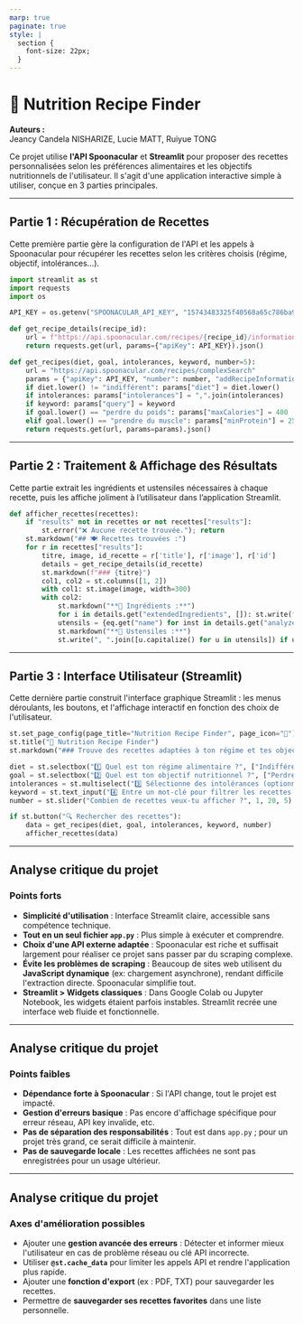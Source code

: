 ```yaml
---
marp: true
paginate: true
style: |
  section {
    font-size: 22px;
  }
---
```


# 🥗 Nutrition Recipe Finder

**Auteurs :**  
Jeancy Candela NISHARIZE, Lucie MATT, Ruiyue TONG


Ce projet utilise **l'API Spoonacular** et **Streamlit** pour proposer des recettes personnalisées selon les préférences alimentaires et les objectifs nutritionnels de l'utilisateur. Il s'agit d'une application interactive simple à utiliser, conçue en 3 parties principales.

---

##  Partie 1 : Récupération de Recettes 

Cette première partie gère la configuration de l'API et les appels à Spoonacular pour récupérer les recettes selon les critères choisis (régime, objectif, intolérances…).

```python
import streamlit as st
import requests
import os

API_KEY = os.getenv("SPOONACULAR_API_KEY", "15743483325f40568a65c786ba9d74bc")

def get_recipe_details(recipe_id):
    url = f"https://api.spoonacular.com/recipes/{recipe_id}/information"
    return requests.get(url, params={"apiKey": API_KEY}).json()

def get_recipes(diet, goal, intolerances, keyword, number=5):
    url = "https://api.spoonacular.com/recipes/complexSearch"
    params = {"apiKey": API_KEY, "number": number, "addRecipeInformation": True}
    if diet.lower() != "indifférent": params["diet"] = diet.lower()
    if intolerances: params["intolerances"] = ",".join(intolerances)
    if keyword: params["query"] = keyword
    if goal.lower() == "perdre du poids": params["maxCalories"] = 400
    elif goal.lower() == "prendre du muscle": params["minProtein"] = 25
    return requests.get(url, params=params).json()
```

---

## Partie 2 : Traitement & Affichage des Résultats 
Cette partie extrait les ingrédients et ustensiles nécessaires à chaque recette, puis les affiche joliment à l’utilisateur dans l’application Streamlit.


```python
def afficher_recettes(recettes):
    if "results" not in recettes or not recettes["results"]:
        st.error("❌ Aucune recette trouvée."); return
    st.markdown("## 🍽️ Recettes trouvées :")
    for r in recettes["results"]:
        titre, image, id_recette = r['title'], r['image'], r['id']
        details = get_recipe_details(id_recette)
        st.markdown(f"### {titre}")
        col1, col2 = st.columns([1, 2])
        with col1: st.image(image, width=300)
        with col2:
            st.markdown("**🧂 Ingrédients :**")
            for i in details.get("extendedIngredients", []): st.write(f"- {i['original']}")
            utensils = {eq.get("name") for inst in details.get("analyzedInstructions", []) for step in inst.get("steps", []) for eq in step.get("equipment", [])}
            st.markdown("**🔧 Ustensiles :**")
            st.write(", ".join([u.capitalize() for u in utensils]) if utensils else "Non spécifiés")
```

---

## Partie 3 : Interface Utilisateur (Streamlit)
Cette dernière partie construit l'interface graphique Streamlit : les menus déroulants, les boutons, et l'affichage interactif en fonction des choix de l'utilisateur.

```python
st.set_page_config(page_title="Nutrition Recipe Finder", page_icon="🥗")
st.title("🥗 Nutrition Recipe Finder")
st.markdown("### Trouve des recettes adaptées à ton régime et tes objectifs nutritionnels !")

diet = st.selectbox("1️⃣ Quel est ton régime alimentaire ?", ["Indifférent", "Végétarien", "Vegan"])
goal = st.selectbox("2️⃣ Quel est ton objectif nutritionnel ?", ["Perdre du poids", "Prendre du muscle"])
intolerances = st.multiselect("3️⃣ Sélectionne des intolérances (optionnel) :", ["Lactose", "Gluten", "Porc", "Sucre", "Arachide"])
keyword = st.text_input("4️⃣ Entre un mot-clé pour filtrer les recettes (ex: curry, soupe...)")
number = st.slider("Combien de recettes veux-tu afficher ?", 1, 20, 5)

if st.button("🔍 Rechercher des recettes"):
    data = get_recipes(diet, goal, intolerances, keyword, number)
    afficher_recettes(data)

```
---

##  Analyse critique du projet

### Points forts

- **Simplicité d'utilisation** : Interface Streamlit claire, accessible sans compétence technique.
- **Tout en un seul fichier `app.py`** : Plus simple à exécuter et comprendre.
- **Choix d'une API externe adaptée** : Spoonacular est riche et suffisait largement pour réaliser ce projet sans passer par du scraping complexe.
- **Évite les problèmes de scraping** : Beaucoup de sites web utilisent du **JavaScript dynamique** (ex: chargement asynchrone), rendant difficile l'extraction directe. Spoonacular simplifie tout.
- **Streamlit > Widgets classiques** : Dans Google Colab ou Jupyter Notebook, les widgets étaient parfois instables. Streamlit recrée une interface web fluide et fonctionnelle.
---

##  Analyse critique du projet

###  Points faibles


- **Dépendance forte à Spoonacular** : Si l'API change, tout le projet est impacté.
- **Gestion d'erreurs basique** : Pas encore d'affichage spécifique pour erreur réseau, API key invalide, etc.
- **Pas de séparation des responsabilités** : Tout est dans `app.py` ; pour un projet très grand, ce serait difficile à maintenir.
- **Pas de sauvegarde locale** : Les recettes affichées ne sont pas enregistrées pour un usage ultérieur.

---

## Analyse critique du projet

### Axes d'amélioration possibles

- Ajouter une **gestion avancée des erreurs** : Détecter et informer mieux l'utilisateur en cas de problème réseau ou clé API incorrecte.
- Utiliser **`@st.cache_data`** pour limiter les appels API et rendre l'application plus rapide.
- Ajouter une **fonction d'export** (ex : PDF, TXT) pour sauvegarder les recettes.
- Permettre de **sauvegarder ses recettes favorites** dans une liste personnelle.
